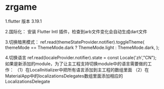 # zrgame
1.flutter 版本  3.19.1

2.国际化： 安装 Flutter Intl 插件，检查到arb文件变化会自动生成dart文件

3.切换暗黑模式：
ref.read(themeStateProvider.notifier).toggleTheme(
themeMode == ThemeMode.dark ? ThemeMode.light : ThemeMode.dark,
);

4.切换语言
ref.read(localeProvider.notifier).state = const Locale('zh',"CN");
如果是新添加的module，为了让主工程支持切换module中的语言需要做的工作：
（1）在LocalInitializer中把所有语言添加到主工程的数组里面
（2）在MaterialApp中的localizationsDelegates数组里面添加相应的LocalizationsDelegate









